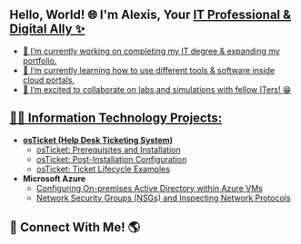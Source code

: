 ## Hello, World! 🌐 I'm Alexis, Your <a href="https://www.linkedin.com/in/alexissjones/)">IT Professional & Digital Ally ✨

- 🔭 I’m currently working on completing my IT degree & expanding my portfolio.
- 🌱 I’m currently learning how to use different tools & software inside cloud portals.
- 👯 I’m excited to collaborate on labs and simulations with fellow ITers! 😁

<h2>👨‍💻 Information Technology Projects:</h2>

- <b>osTicket (Help Desk Ticketing System)</b>
  - [osTicket: Prerequisites and Installation](https://github.com/AlexisJ-Career/osticket-prereqs)
  - [osTicket: Post-Installation Configuration](https://github.com/AlexisJ-Career/post-install-config)
  - [osTicket: Ticket Lifecycle Examples](https://github.com/AlexisJ-Career/ticket-lifecycle)
- <b>Microsoft Azure</b>
  - [Configuring On-premises Active Directory within Azure VMs](https://github.com/AlexisJ-Career/configure-ad)
  - [Network Security Groups (NSGs) and Inspecting Network Protocols](https://github.com/AlexisJ-Career/azure-network-protocols)

<h2> <a ="https://www.linkedin.com/in/alexissjones/)">🤳 Connect With Me! 🌎</h2>


